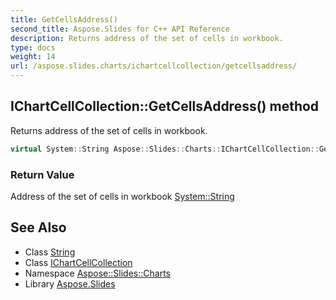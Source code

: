 ```yaml
---
title: GetCellsAddress()
second_title: Aspose.Slides for C++ API Reference
description: Returns address of the set of cells in workbook.
type: docs
weight: 14
url: /aspose.slides.charts/ichartcellcollection/getcellsaddress/
---
```

## IChartCellCollection::GetCellsAddress() method


Returns address of the set of cells in workbook.

```cpp
virtual System::String Aspose::Slides::Charts::IChartCellCollection::GetCellsAddress()=0
```


### Return Value

Address of the set of cells in workbook [System::String](../../../system/string/)

## See Also

* Class [String](../../../system/string/)
* Class [IChartCellCollection](../)
* Namespace [Aspose::Slides::Charts](../../)
* Library [Aspose.Slides](../../../)